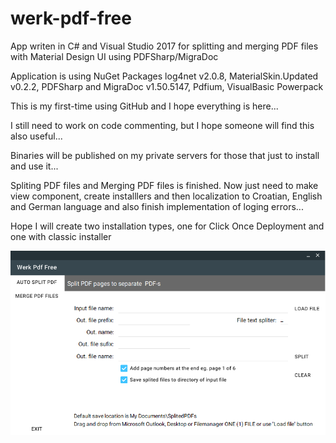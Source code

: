 # werk-pdf-free
App writen in C# and Visual Studio 2017 for splitting and merging PDF files with Material Design UI using PDFSharp/MigraDoc

Application is using NuGet Packages log4net v2.0.8, MaterialSkin.Updated v0.2.2,  PDFSharp and MigraDoc v1.50.5147,  Pdfium, VisualBasic Powerpack

This is my first-time using GitHub and I hope everything is here...

I still need to work on code commenting, but I hope someone will find this also useful...

Binaries will be published on my private servers for those that just to install and use it...

Spliting PDF files and Merging PDF files is finished. Now just need to make view component, create installlers and then localization to Croatian, English and German language and also finish implementation of loging errors...

Hope I will create two installation types, one for Click Once Deployment and one with classic installer

![Alt text](https://github.com/andrejskvorc/werk-pdf-free/blob/master/Screenshots/WerkPdfFree.PNG?raw=true "Screenshot")

